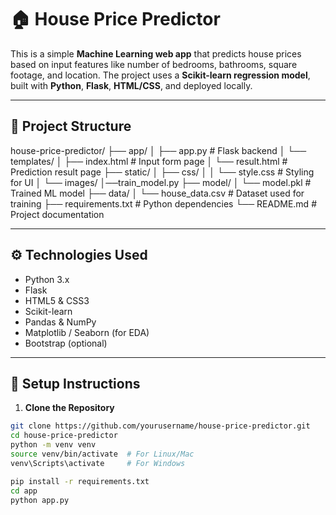 # 🏠 House Price Predictor

This is a simple **Machine Learning web app** that predicts house prices based on input features like number of bedrooms, bathrooms, square footage, and location. The project uses a **Scikit-learn regression model**, built with **Python**, **Flask**, **HTML/CSS**, and deployed locally.

---

## 📂 Project Structure

house-price-predictor/
├── app/
│ ├── app.py # Flask backend
│ └── templates/
│ ├── index.html # Input form page
│ └── result.html # Prediction result page
├── static/
│ ├── css/
│ │ └── style.css # Styling for UI
│ └── images/
│──train_model.py 
├── model/
│ └── model.pkl # Trained ML model
├── data/
│ └── house_data.csv # Dataset used for training
├── requirements.txt # Python dependencies
└── README.md # Project documentation

---

## ⚙️ Technologies Used

- Python 3.x
- Flask
- HTML5 & CSS3
- Scikit-learn
- Pandas & NumPy
- Matplotlib / Seaborn (for EDA)
- Bootstrap (optional)

---

## 🚀 Setup Instructions

1. **Clone the Repository**

```bash
git clone https://github.com/yourusername/house-price-predictor.git
cd house-price-predictor
python -m venv venv
source venv/bin/activate  # For Linux/Mac
venv\Scripts\activate     # For Windows

pip install -r requirements.txt
cd app
python app.py
